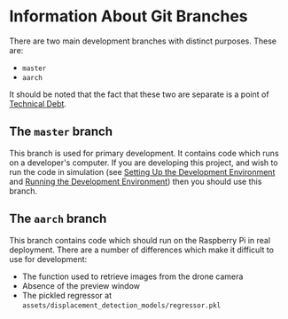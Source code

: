 # Information About Git Branches

There are two main development branches with distinct purposes. These are:

* `master`
* `aarch`

It should be noted that the fact that these two are separate is a point of [Technical Debt](technical_debt.md).

## The `master` branch

This branch is used for primary development. It contains code which runs on a developer's computer. If you are
developing this project, and wish to run the code in simulation (see
[Setting Up the Development Environment](dev_environment_setup.md) and
[Running the Development Environment](dev_environment_running.md))
then you should use this branch.

## The `aarch` branch

This branch contains code which should run on the Raspberry Pi in real deployment. There are a number of differences 
which make it difficult to use for development:

* The function used to retrieve images from the drone camera
* Absence of the preview window
* The pickled regressor at `assets/displacement_detection_models/regressor.pkl`
